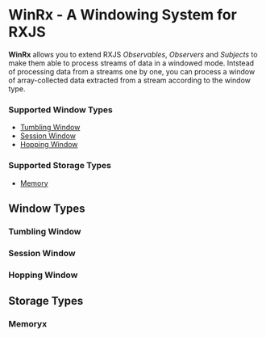 # WinRx - A Windowing System for RXJS

**WinRx** allows you to extend RXJS *Observables*, *Observers* and *Subjects* to make them able to process streams of data in a windowed mode. Intstead of processing data from a streams one by one, you can process a window of array-collected data extracted from a stream according to the window type.
### Supported Window Types
- [Tumbling Window](#tumbling-window)
- [Session Window](#session-window)
- [Hopping Window](#hopping-window)

### Supported Storage Types
- [Memory](#memory)

## Window Types
### Tumbling Window

### Session Window

### Hopping Window

## Storage Types

### Memoryx
